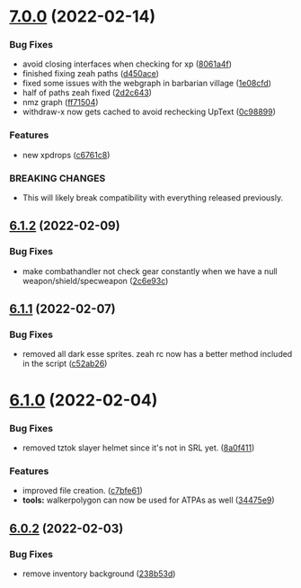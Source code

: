# [7.0.0](https://github.com/Torwent/WaspLib/compare/v6.1.2...v7.0.0) (2022-02-14)


### Bug Fixes

* avoid closing interfaces when checking for xp ([8061a4f](https://github.com/Torwent/WaspLib/commit/8061a4f085fe428563d8312b037ca546686d3cda))
* finished fixing zeah paths ([d450ace](https://github.com/Torwent/WaspLib/commit/d450ace8487cb69d1045717618851d81e31b751b))
* fixed some issues with the webgraph in barbarian village ([1e08cfd](https://github.com/Torwent/WaspLib/commit/1e08cfd8a2e8dc7238d02981dd684878d58c77c1))
* half of paths zeah fixed ([2d2c643](https://github.com/Torwent/WaspLib/commit/2d2c6436b27c8729decd141abcd77cd8a7eac208))
* nmz graph ([ff71504](https://github.com/Torwent/WaspLib/commit/ff71504b97db48810e2410140226605eb8d2bac5))
* withdraw-x now gets cached to avoid rechecking UpText ([0c98899](https://github.com/Torwent/WaspLib/commit/0c98899a00c26e0051868efbc83118e340a54c10))


### Features

* new xpdrops ([c6761c8](https://github.com/Torwent/WaspLib/commit/c6761c80103e0ff1814671e6fe95b107c3f014b6))


### BREAKING CHANGES

* This will likely break compatibility with everything released previously.



## [6.1.2](https://github.com/Torwent/WaspLib/compare/v6.1.1...v6.1.2) (2022-02-09)


### Bug Fixes

* make combathandler not check gear constantly when we have a null weapon/shield/specweapon ([2c6e93c](https://github.com/Torwent/WaspLib/commit/2c6e93c558dcc58ac98f546e132292b4d185a3aa))



## [6.1.1](https://github.com/Torwent/WaspLib/compare/v6.1.0...v6.1.1) (2022-02-07)


### Bug Fixes

* removed all dark esse sprites. zeah rc now has a better method included in the script ([c52ab26](https://github.com/Torwent/WaspLib/commit/c52ab264a4e7338c2431a0ac10b7975eeba36850))



# [6.1.0](https://github.com/Torwent/WaspLib/compare/v6.0.2...v6.1.0) (2022-02-04)


### Bug Fixes

* removed tztok slayer helmet since it's not in SRL yet. ([8a0f411](https://github.com/Torwent/WaspLib/commit/8a0f41103eeb1e1aef08477a2bae211118a894f6))


### Features

* improved file creation. ([c7bfe61](https://github.com/Torwent/WaspLib/commit/c7bfe610da98e90bc6e23135d9d75742e16e8896))
* **tools:** walkerpolygon can now be used for ATPAs as well ([34475e9](https://github.com/Torwent/WaspLib/commit/34475e98b199b386fe6b7e46dc7fd7a3d32838d8))



## [6.0.2](https://github.com/Torwent/WaspLib/compare/v6.0.1...v6.0.2) (2022-02-03)


### Bug Fixes

* remove inventory background ([238b53d](https://github.com/Torwent/WaspLib/commit/238b53d34ab74b5bfd6ed09556c1fc01a16a696c))




